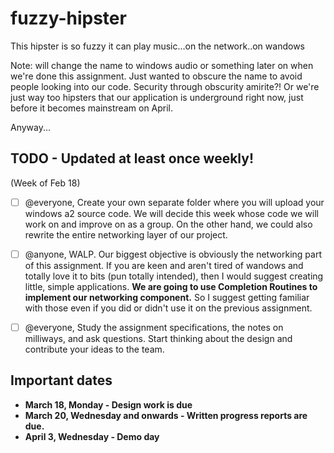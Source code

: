 fuzzy-hipster
=============

This hipster is so fuzzy it can play music...on the network..on wandows

Note: will change the name to windows audio or something later on when we're done this assignment. 
Just wanted to obscure the name to avoid people looking into our code. Security through obscurity amirite?! Or
we're just way too hipsters that our application is underground right now, just before it becomes mainstream on April.

Anyway...

TODO - Updated at least once weekly!
-----
(Week of Feb 18)
  - [ ] @everyone, Create your own separate folder where you will upload your windows a2 source code. We will
  decide this week whose code we will work on and improve on as a group. On the other hand, we could also
  rewrite the entire networking layer of our project.
  - [ ] @anyone, WALP. Our biggest objective is obviously the networking part of this assignment. If you
  are keen and aren't tired of wandows and totally love it to bits (pun totally intended), then I would suggest 
  creating little, simple applications. 
  **We are going to use Completion Routines to implement our networking component.**
  So I suggest getting familiar with those even if you did or didn't use it on the previous assignment.
  - [ ] @everyone, Study the assignment specifications, the notes on milliways, and ask questions. 
  Start thinking about the design and contribute your ideas to the team.


Important dates
----------------
- **March 18, Monday - Design work is due**
- **March 20, Wednesday and onwards - Written progress reports are due.**
- **April 3, Wednesday - Demo day**

